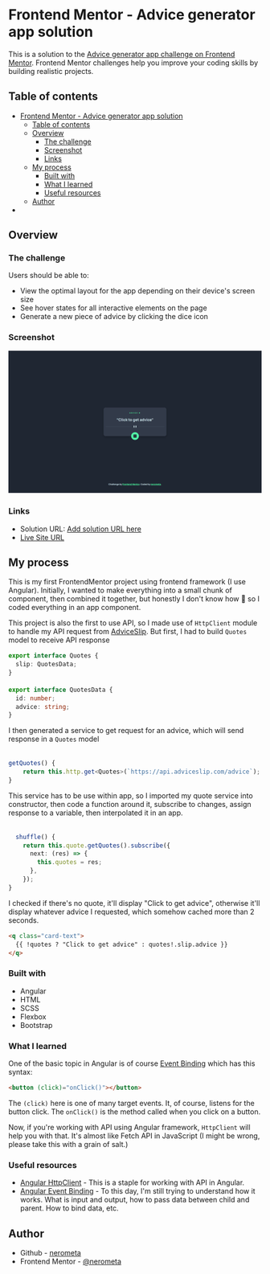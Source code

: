 # Frontend Mentor - Advice generator app solution

This is a solution to the [Advice generator app challenge on Frontend Mentor](https://www.frontendmentor.io/challenges/advice-generator-app-QdUG-13db). Frontend Mentor challenges help you improve your coding skills by building realistic projects.

## Table of contents

- [Frontend Mentor - Advice generator app solution](#frontend-mentor---advice-generator-app-solution)
  - [Table of contents](#table-of-contents)
  - [Overview](#overview)
    - [The challenge](#the-challenge)
    - [Screenshot](#screenshot)
    - [Links](#links)
  - [My process](#my-process)
    - [Built with](#built-with)
    - [What I learned](#what-i-learned)
    - [Useful resources](#useful-resources)
  - [Author](#author)
-

## Overview

### The challenge

Users should be able to:

- View the optimal layout for the app depending on their device's screen size
- See hover states for all interactive elements on the page
- Generate a new piece of advice by clicking the dice icon

### Screenshot

![](./src/assets/images/angular-advice-gen.PNG)

### Links

- Solution URL: [Add solution URL here](https://your-solution-url.com)
- [Live Site URL](https://nerometa.github.io/advice-generator-app-challenge/)

## My process

This is my first FrontendMentor project using frontend framework (I use Angular). Initially, I wanted to make everything into a small chunk of component, then combined it together, but honestly I don't know how 🤣 so I coded everything in an app component.

This project is also the first to use API, so I made use of `HttpClient` module to handle my API request from [AdviceSlip](https://api.adviceslip.com). But first, I had to build `Quotes` model to receive API response

```ts
export interface Quotes {
  slip: QuotesData;
}

export interface QuotesData {
  id: number;
  advice: string;
}
```

I then generated a service to get request for an advice, which will send response in a `Quotes` model

```ts

getQuotes() {
    return this.http.get<Quotes>(`https://api.adviceslip.com/advice`);
}

```

This service has to be use within app, so I imported my quote service into constructor, then code a function around it, subscribe to changes, assign response to a variable, then interpolated it in an app.

```ts

  shuffle() {
    return this.quote.getQuotes().subscribe({
      next: (res) => {
        this.quotes = res;
      },
    });
}

```

I checked if there's no quote, it'll display "Click to get advice", otherwise it'll display whatever advice I requested, which somehow cached more than 2 seconds.

```html
<q class="card-text">
  {{ !quotes ? "Click to get advice" : quotes!.slip.advice }}
</q>
```

### Built with

- Angular
- HTML
- SCSS
- Flexbox
- Bootstrap

### What I learned

One of the basic topic in Angular is of course [Event Binding](https://angular.io/guide/event-binding) which has this syntax:

```html
<button (click)="onClick()"></button>
```

The `(click)` here is one of many target events. It, of course, listens for the button click. The `onClick()` is the method called when you click on a button.

Now, if you're working with API using Angular framework, `HttpClient` will help you with that. It's almost like Fetch API in JavaScript (I might be wrong, please take this with a grain of salt.)

### Useful resources

- [Angular HttpClient](https://angular.io/api/common/http/HttpClient) - This is a staple for working with API in Angular.
- [Angular Event Binding](https://angular.io/guide/event-binding-concepts) - To this day, I'm still trying to understand how it works. What is input and output, how to pass data between child and parent. How to bind data, etc.

## Author

- Github - [nerometa](https://www.github.com/nerometa)
- Frontend Mentor - [@nerometa](https://www.frontendmentor.io/profile/nerometa)
